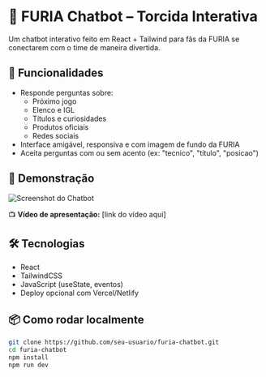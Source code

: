 # 🐆 FURIA Chatbot – Torcida Interativa

Um chatbot interativo feito em React + Tailwind para fãs da FURIA se conectarem com o time de maneira divertida.

## 💬 Funcionalidades

- Responde perguntas sobre:
  - Próximo jogo
  - Elenco e IGL
  - Títulos e curiosidades
  - Produtos oficiais
  - Redes sociais
- Interface amigável, responsiva e com imagem de fundo da FURIA
- Aceita perguntas com ou sem acento (ex: "tecnico", "titulo", "posicao")

## 🚀 Demonstração

![Screenshot do Chatbot](./screenshot.png)

📺 **Vídeo de apresentação:** [link do vídeo aqui]

## 🛠️ Tecnologias

- React
- TailwindCSS
- JavaScript (useState, eventos)
- Deploy opcional com Vercel/Netlify

## 📦 Como rodar localmente

```bash
git clone https://github.com/seu-usuario/furia-chatbot.git
cd furia-chatbot
npm install
npm run dev
